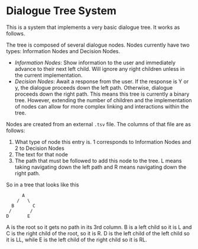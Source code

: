 # Dialogue Tree System

This is a system that implements a very basic dialogue tree. It works as follows.

The tree is composed of several dialogue nodes. Nodes currently have two types: Information Nodes and Decision Nodes.
  - *Information Nodes*: Show information to the user and immediately advance to their next left child. Will ignore any right children unless in the current implementation.
  - *Decision Nodes*: Await a response from the user. If the response is Y or y, the dialogue proceeds down the left path. Otherwise, dialogue proceeds down the right path.
This means this tree is currently a binary tree. However, extending the number of children and the implementation of nodes can allow for more complex linking and interactions within the tree.

Nodes are created from an external `.tsv` file. The columns of that file are as follows:
  1. What type of node this entry is. 1 corresponds to Information Nodes and 2 to Decision Nodes
  2. The text for that node
  3. The path that must be followed to add this node to the tree. L means taking navigating down the left path and R means navigating down the right path.

So in a tree that looks like this

          A
        /   \
      B       C
     /       /
    D       E

A is the root so it gets no path in its 3rd column. B is a left child so it is L and C is the right child of the root, so it is R. D is the left child of the left child so it is LL, while E is the left child of the right child so it is RL.
